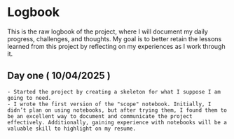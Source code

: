 # Logbook

This is the raw logbook of the project, where I will document my daily progress, challenges, and thoughts. My goal is to better retain the lessons learned from this project by reflecting on my experiences as I work through it.


## Day one ( 10/04/2025 )

    - Started the project by creating a skeleton for what I suppose I am going to need.
    - I wrote the first version of the "scope" notebook. Initially, I didn’t plan on using notebooks, but after trying them, I found them to be an excellent way to document and communicate the project effectively. Additionally, gaining experience with notebooks will be a valuable skill to highlight on my resume.